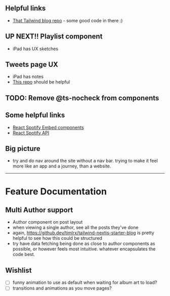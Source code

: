 ## Helpful links
- [That Tailwind blog repo](https://github.com/timlrx/tailwind-nextjs-starter-blog) - some good code in there :)

## **UP NEXT!!** Playlist component
- iPad has UX sketches
## Tweets page UX
- iPad has notes
- [This repo](https://github.com/Vincenius/modest) should be helpful

## TODO: Remove @ts-nocheck from components

## Some helpful links
- [React Spotify Embed components](https://github.com/ctjlewis/react-spotify-embed)
- [React Spotify API](https://github.com/idanlo/react-spotify-api)

## Big picture
- try and do nav around the site without a nav bar. trying to make it feel more like an app and a journey, than a website.

---
# Feature Documentation

## Multi Author support 
- Author component on post layout
- when viewing a single author, see all the posts they've done
- again, https://github.dev/timlrx/tailwind-nextjs-starter-blog is pretty helpful to see how this could be structured
- try have data fetching being done as close to author components as possible, or however feels most intuitive. whatever encapsulates the code best.



## Wishlist
- [ ] funny animation to use as default when waiting for album art to load?
- [ ] transitions and animations as you move pages?
